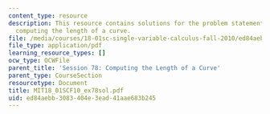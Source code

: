```yaml
---
content_type: resource
description: This resource contains solutions for the problem statements related to
  computing the length of a curve.
file: /media/courses/18-01sc-single-variable-calculus-fall-2010/ed84aebb3083404e3ead41aae683b245_MIT18_01SCF10_ex78sol.pdf
file_type: application/pdf
learning_resource_types: []
ocw_type: OCWFile
parent_title: 'Session 78: Computing the Length of a Curve'
parent_type: CourseSection
resourcetype: Document
title: MIT18_01SCF10_ex78sol.pdf
uid: ed84aebb-3083-404e-3ead-41aae683b245
---
```

